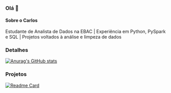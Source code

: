 ### Olá 👋


#### Sobre o Carlos
Estudante de Analista de Dados na EBAC | Experiência em Python, PySpark e SQL | Projetos voltados à análise e limpeza de dados

### Detalhes

[![Anurag's GitHub stats](https://github-readme-stats.vercel.app/api?username=CMichelin07&show_icons=true&theme=dark)](https://github.com/anuraghazra/github-readme-stats)

### Projetos

[![Readme Card](https://github-readme-stats.vercel.app/api/pin/?username=CMichelin07&repo=Projeto_Evasao_Escolar-Parceria_Semantix-EBAC&theme=dark)](https://github.com/anuraghazra/github-readme-stats)
